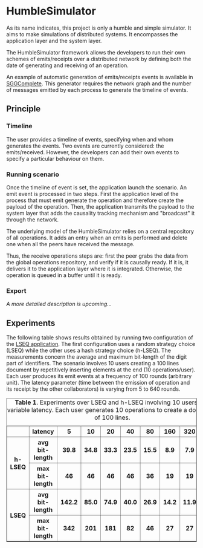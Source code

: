 # HumbleSimulator #

As its name indicates, this project is only a humble and simple simulator. It
aims to make simulations of distributed systems. It encompasses the application
layer and the system layer.

The HumbleSimulator framework allows the developers to run their own schemes of
emits/receipts over a distributed network by defining both the date of
generating and receiving of an operation.

An example of automatic generation of emits/receipts events is available in
[SGGComplete](src/main/java/gdd/scenariogenerators/SGGComplete.java). This
generator requires the network graph and the number of messages emitted by each
process to generate the timeline of events.

## Principle ##

### Timeline ###

The user provides a timeline of events, specifying when and whom generates the
events. Two events are currently considered: the emits/received. However, the
developers can add their own events to specify a particular behaviour on them.

### Running scenario ###

Once the timeline of event is set, the application launch the scenario. An emit
event is processed in two steps. First the application level of the process
that must emit generate the operation and therefore create the payload of the
operation. Then, the application transmits the payload to the system layer that
adds the causality tracking mechanism and "broadcast" it through the
network. 

The underlying model of the HumbleSimulator relies on a central repository of
all operations. It adds an entry when an emits is performed and delete one when
all the peers have received the message.

Thus, the receive operations steps are: first the peer grabs the data from the
global operations repository, and verify if it is causally ready. If it is, it
delivers it to the application layer where it is integrated. Otherwise, the 
operation is queued in a buffer until it is ready.

### Export ###

<i>A more detailed description is upcoming...</i>

## Experiments ##

The following table shows results obtained by running two configuration of the
[LSEQ application](https://github.com/Chat-Wane/LSEQ). The first configuration
uses a random strategy choice (LSEQ) while the other uses a hash strategy
choice (h-LSEQ). The measurements concern the average and maximum bit-length of
the digit part of identifiers. The scenario involves 10 users creating a 100
lines document by repetitively inserting elements at the end (10
operations/user). Each user produces its emit events at a frequency of 100
rounds (arbitrary unit). The latency parameter (time between the emission of
operation and its receipt by the other collaborators) is varying from 5 to 640
rounds.

<table border="1">

<tr> <th> </th> <th> latency </th> <th> 5 </th> <th> 10 </th> <th> 20 </th>
     <th> 40 </th> <th> 80 </th> <th> 160 </th> <th> 320 </th> <th> 640 </th> 
</tr>
<tr> <th rowspan="2"> h-LSEQ </th> <th> avg bit-length </th> <th> 39.8 </th>
     <th> 34.8 </th> <th> 33.3 </th> <th> 23.5 </th> <th> 15.5 </th> 
     <th> 8.9 </th> <th> 7.9 </th> <th> 8.0 </th>
</tr>

<tr> <th> max bit-length </th> <th> 46 </th> <th> 46 </th> <th> 46 </th>
     <th> 46 </th> <th> 36 </th> <th> 19 </th> <th> 19 </th> <th> 19 </th>
</tr>

<tr> <th rowspan="2"> LSEQ </th> <th> avg bit-length </th> <th> 142.2 </th>
     <th> 85.0 </th> <th> 74.9 </th> <th> 40.0 </th> <th> 26.9 </th>
     <th> 14.2 </th> <th> 11.9 </th> <th> 8.8 </th>
</tr>

<tr> <th> max bit-length </th> <th> 342 </th> <th> 201 </th> <th> 181 </th>
     <th> 82 </th> <th> 46 </th> <th> 27 </th> <th> 27 </th> <th> 19 </th>
</tr>


<caption><strong>Table 1</strong>. Experiments over LSEQ and h-LSEQ involving
10 users and variable latency. Each user generates 10 operations to create a
document of 100 lines.</caption>

 </table>
